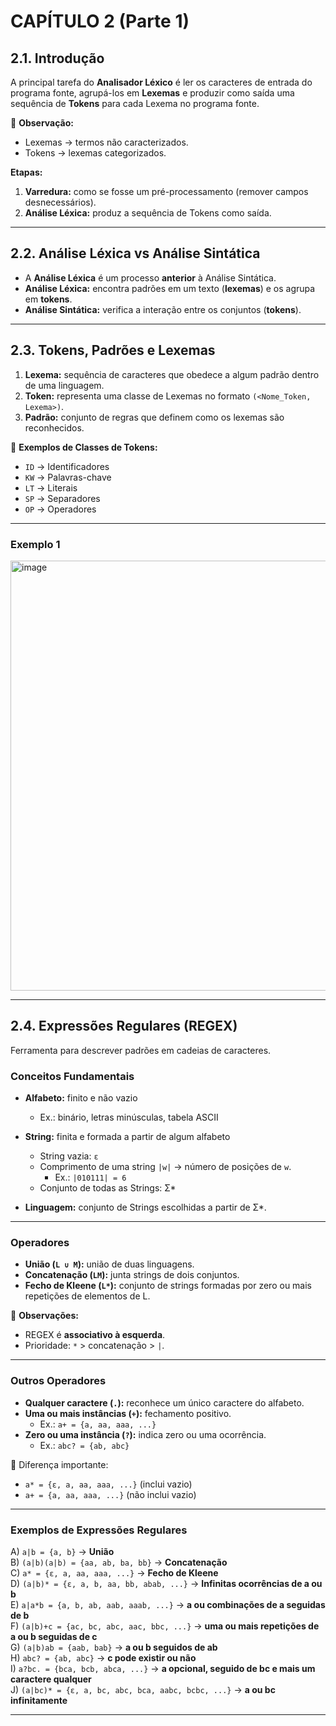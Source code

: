 # CAPÍTULO 2 (Parte 1)

## 2.1. Introdução

A principal tarefa do **Analisador Léxico** é ler os caracteres de entrada do programa fonte, agrupá-los em **Lexemas** e produzir como saída uma sequência de **Tokens** para cada Lexema no programa fonte.  

📌 **Observação:**  
- Lexemas → termos não caracterizados.  
- Tokens → lexemas categorizados.  

**Etapas:**
1. **Varredura:** como se fosse um pré-processamento (remover campos desnecessários).  
2. **Análise Léxica:** produz a sequência de Tokens como saída.  

---

## 2.2. Análise Léxica vs Análise Sintática

- A **Análise Léxica** é um processo **anterior** à Análise Sintática.  
- **Análise Léxica:** encontra padrões em um texto (**lexemas**) e os agrupa em **tokens**.  
- **Análise Sintática:** verifica a interação entre os conjuntos (**tokens**).  

---

## 2.3. Tokens, Padrões e Lexemas

1. **Lexema:** sequência de caracteres que obedece a algum padrão dentro de uma linguagem.  
2. **Token:** representa uma classe de Lexemas no formato `(<Nome_Token, Lexema>)`.  
3. **Padrão:** conjunto de regras que definem como os lexemas são reconhecidos.  

📌 **Exemplos de Classes de Tokens:**
- `ID` → Identificadores  
- `KW` → Palavras-chave  
- `LT` → Literais  
- `SP` → Separadores  
- `OP` → Operadores  

---

### Exemplo 1
<img width="1080" height="688" alt="image" src="https://github.com/user-attachments/assets/0b6945af-0cee-4ce2-baf7-be6e0947d9b2" />

---

## 2.4. Expressões Regulares (REGEX)

Ferramenta para descrever padrões em cadeias de caracteres.

### Conceitos Fundamentais

- **Alfabeto:** finito e não vazio  
  - Ex.: binário, letras minúsculas, tabela ASCII  

- **String:** finita e formada a partir de algum alfabeto  
  - String vazia: `ε`  
  - Comprimento de uma string `|w|` → número de posições de `w`.  
    - Ex.: `|010111| = 6`  
  - Conjunto de todas as Strings: Σ\*  

- **Linguagem:** conjunto de Strings escolhidas a partir de Σ\*.  

---

### Operadores

- **União (`L ∪ M`):** união de duas linguagens.  
- **Concatenação (`LM`):** junta strings de dois conjuntos.  
- **Fecho de Kleene (`L*`):** conjunto de strings formadas por zero ou mais repetições de elementos de L.  

📌 **Observações:**
- REGEX é **associativo à esquerda**.  
- Prioridade: `*` > concatenação > `|`.  

---

### Outros Operadores

- **Qualquer caractere (`.`):** reconhece um único caractere do alfabeto.  
- **Uma ou mais instâncias (`+`):** fechamento positivo.  
  - Ex.: `a+ = {a, aa, aaa, ...}`  
- **Zero ou uma instância (`?`):** indica zero ou uma ocorrência.  
  - Ex.: `abc? = {ab, abc}`  

📌 Diferença importante:  
- `a* = {ε, a, aa, aaa, ...}` (inclui vazio)  
- `a+ = {a, aa, aaa, ...}` (não inclui vazio)  

---

### Exemplos de Expressões Regulares

A) `a|b = {a, b}` → **União**  
B) `(a|b)(a|b) = {aa, ab, ba, bb}` → **Concatenação**  
C) `a* = {ε, a, aa, aaa, ...}` → **Fecho de Kleene**  
D) `(a|b)* = {ε, a, b, aa, bb, abab, ...}` → **Infinitas ocorrências de a ou b**  
E) `a|a*b = {a, b, ab, aab, aaab, ...}` → **a ou combinações de a seguidas de b**  
F) `(a|b)+c = {ac, bc, abc, aac, bbc, ...}` → **uma ou mais repetições de a ou b seguidas de c**  
G) `(a|b)ab = {aab, bab}` → **a ou b seguidos de ab**  
H) `abc? = {ab, abc}` → **c pode existir ou não**  
I) `a?bc. = {bca, bcb, abca, ...}` → **a opcional, seguido de bc e mais um caractere qualquer**  
J) `(a|bc)* = {ε, a, bc, abc, bca, aabc, bcbc, ...}` → **a ou bc infinitamente**  

---
